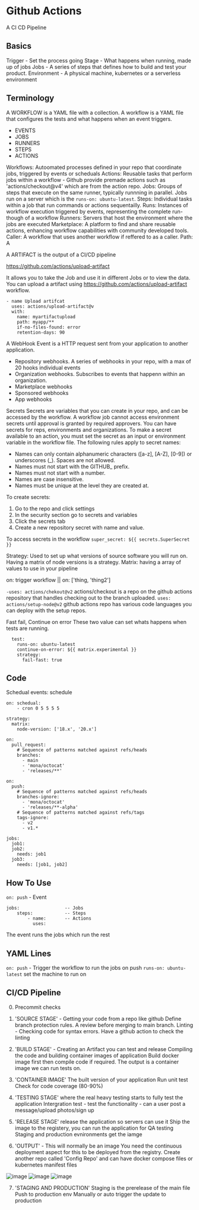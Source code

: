 # Github Actions

A CI CD Pipeline

## Basics

Trigger - Set the process going
Stage - What happens when running, made up of jobs
Jobs - A series of steps that defines how to build and test your product.
Environment - A physical machine, kubernetes or a serverless environment
## Terminology

A WORKFLOW is a YAML file with a collection.
A workflow is a YAML file that configures the tests and what happens when an event triggers.

- EVENTS
- JOBS
- RUNNERS
- STEPS
- ACTIONS

Workflows: Autoomated processes defined in your repo that coordinate jobs, triggered by events or scheduals
Actions: Reusable tasks that perform jobs within a workflow - Github provide premade actions such as 'actions/checkout@v4' which are from the action repo. 
Jobs: Groups of steps that execute on the same runner, typically runnning in parallel. Jobs run on a server which is the `runs-on: ubuntu-latest`.
Steps: Individual tasks within a job that run commands or actions sequentailly.
Runs: Instances of workflow execution triggered by events, representing the complete run-though of a workflow
Runners: Servers that host the environment where the jobs are executed
Marketplace: A platform to find and share reusable actions, enhancing workflow capabilities with community developed tools.
Caller: A workflow that uses another workflow if reffered to as a caller.
Path: A

A ARTIFACT is the output of a CI/CD pipeline

https://github.com/actions/upload-artifact

It allows you to take the Job and use it in different Jobs or to view the data.
You can upload a artifact using https://github.com/actions/upload-artifact workflow.
```
- name Upload artifcat
  uses: actions/upload-artifact@v
  with:
    name: myartifactupload
    path: myapp/**
    if-no-files-found: error
    retention-days: 90
```

A WebHook Event is a HTTP request sent from your application to another application. 
- Repository webhooks. A series of webhooks in your repo, with a max of 20 hooks individual events
- Organization webhooks. Subscribes to events that happenn within an organization.
- Marketplace webhooks
- Sponsored webhooks
- App webhooks

Secrets
Secrets are variables that you can create in your repo, and can be accessed by the workflow. 
A workflow job cannot access environment secrets until approval is granted by required approvers.
You can have secrets for reps, environments and organizations.
To make a secret available to an action, you must set the secret as an input or environment variable in the workflow file. 
The following rules apply to secret names:
- Names can only contain alphanumeric characters ([a-z], [A-Z], [0-9]) or underscores (_). Spaces are not allowed.
- Names must not start with the GITHUB_ prefix.
- Names must not start with a number.
- Names are case insensitive.
- Names must be unique at the level they are created at.

To create secrets:
1. Go to the repo and click settings
2. In the security section go to secrets and variables
3. Click the secrets tab
4. Create a new repository secret with name and value.

To access secrets in the workflow
`super_secret: ${{ secrets.SuperSecret }}`

Strategy: Used to set up what versions of source software you will run on. Having a matrix of node versions is a strategy.
Matrix: having a array of values to use in your pipeline

on: trigger workflow || on: ['thing, 'thing2']

`-uses: actions/chekout@v2` actions/checkout is a repo on the github actions repository that handles checking out to the branch uploaded.
`uses: actions/setup-node@v2` github actions repo has various code languages you can deploy with the setup repos.

Fast fail,
Continue on error
These two value can set whats happens when tests are running. 

```
  test:
    runs-on: ubuntu-latest
    continue-on-error: ${{ matrix.experimental }}
    strategy:
      fail-fast: true
```

## Code 

Schedual events: schedule
```
on: schedual:
    - cron 0 5 5 5 5 
```

```
strategy:
  matrix:
    node-version: ['18.x', '20.x']
```

```
on:
  pull_request:
    # Sequence of patterns matched against refs/heads
    branches:
      - main
      - 'mona/octocat'
      - 'releases/**'
```

```
on:
  push:
    # Sequence of patterns matched against refs/heads
    branches-ignore:
      - 'mona/octocat'
      - 'releases/**-alpha'
    # Sequence of patterns matched against refs/tags
    tags-ignore:
      - v2
      - v1.*
```

```
jobs:
  job1:
  job2:
    needs: job1
  job3:
    needs: [job1, job2]
```

## How To Use

`on: push` - Event

```
jobs:                 -- Jobs
    steps:            -- Steps
        - name:       -- Actions
          uses:
```

The event runs the jobs which run the rest

## YAML Lines

`on: push` - Trigger the workflow to run the jobs on push
`runs-on: ubuntu-latest` set the machine to run on

## CI/CD Pipeline

0. Precommit checks

1. 'SOURCE STAGE' - Getting your code from a repo like github
Define branch protection rules. A review before merging to main branch.
Linting - Checking code for syntax errors. Have a github action to check the linting

2. 'BUILD STAGE' - Creating an Artifact you can test and release
Compiling the code and building container images of application
Build docker image first then compile code if required.
The output is a container image we can run tests on.

3. 'CONTAINER IMAGE' The built version of your application
Run unit test
Check for code coverage (80-90%)

4. 'TESTING STAGE' where the real heavy testing starts to fully test the application
Intergration test - test the functionality - can a user post a message/upload photos/sign up

5. 'RELEASE STAGE' release the application so servers can use it
Ship the image to the registery, you can run the application for QA testing
Staging and production evnironments get the iamge

6. 'OUTPUT' - This will normally be an image
You need the continuous deployment aspect for this to be deployed from the registry.
Create another repo called 'Config Repo' and can have docker compose files or kubernetes manifest files

![image](https://github.com/user-attachments/assets/48929bab-272b-4aff-9662-55032593d6c4)
![image](https://github.com/user-attachments/assets/1a528b09-8286-4753-9839-afec56abab5e)
![image](https://github.com/user-attachments/assets/e2d86e14-bfa5-44f2-a16e-0cc3d49ff288)


7. 'STAGING AND PRODUCTION'
Staging is the prerelease of the main file
Push to production env
Manually or auto trigger the update to production



